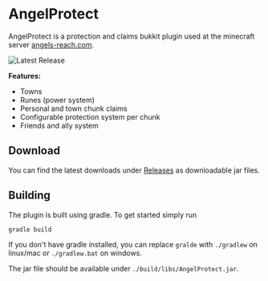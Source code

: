 # AngelProtect
AngelProtect is a protection and claims bukkit plugin used at the minecraft server [angels-reach.com](https://angels-reach.com).

![Latest Release](https://img.shields.io/github/v/release/VergilPrime/AngelProtect?include_prereleases&label=Latest%20Release)

**Features:**
* Towns
* Runes (power system)
* Personal and town chunk claims
* Configurable protection system per chunk
* Friends and ally system

## Download
You can find the latest downloads under [Releases](https://github.com/VergilPrime/AngelProtect/releases) as downloadable jar files.  

## Building
The plugin is built using gradle. To get started simply run 
````bash
gradle build
````
If you don't have gradle installed, you can replace `gralde` with `./gradlew` on linux/mac or `./gradlew.bat` on windows.

The jar file should be available under `./build/libs/AngelProtect.jar`.
